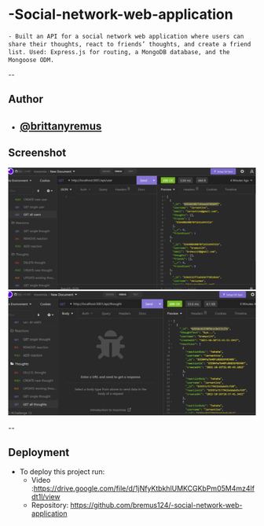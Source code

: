 # -Social-network-web-application

    - Built an API for a social network web application where users can share their thoughts, react to friends’ thoughts, and create a friend list. Used: Express.js for routing, a MongoDB database, and the Mongoose ODM.

--

## Author

- ## [@brittanyremus](https://www.github.com/bremus124)

## Screenshot

![Screenshot](screenshot1.png)
![Screenshot](screenshot2.png)

--

## Deployment

- To deploy this project run:
  - Video :https://drive.google.com/file/d/1jNfyKtbkhlUMKCGKbPm05M4mz4lfdt1l/view
  - Repository: https://github.com/bremus124/-social-network-web-application
